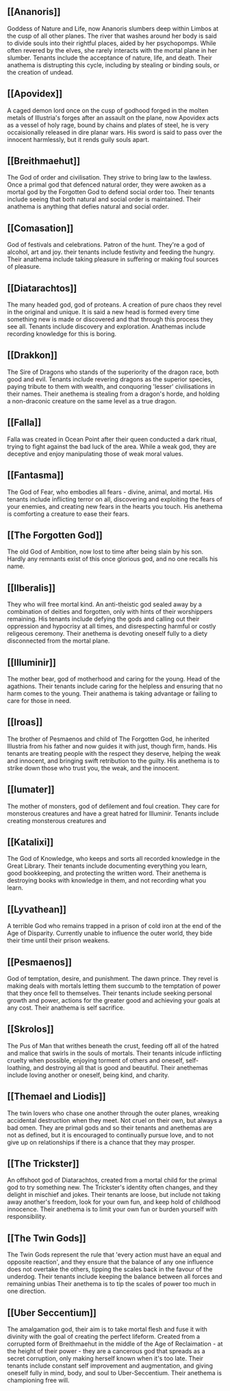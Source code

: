 ## [[Ananoris]]
Goddess of Nature and Life, now Ananoris slumbers deep within Limbos at the cusp of all other planes. The river that washes around her body is said to divide souls into their rightful places, aided by her psychopomps. While often revered by the elves, she rarely interacts with the mortal plane in her slumber. Tenants include the acceptance of nature, life, and death. Their anathema is distrupting this cycle, including by stealing or binding souls, or the creation of undead.
## [[Apovidex]]
A caged demon lord once on the cusp of godhood forged in the molten metals of Illustria's forges after an assault on the plane, now Apovidex acts as a vessel of holy rage, bound by chains and plates of steel, he is very occaisionally released in dire planar wars. His sword is said to pass over the innocent harmlessly, but it rends guily souls apart. 
## [[Breithmaehut]]
The God of order and civilisation. They strive to bring law to the lawless. Once a primal god that defenced natural order, they were awoken as a mortal god by the Forgotten God to defend social order too. Their tenants include seeing that both natural and social order is maintained. Their anathema is anything that defies natural and social order.

## [[Comasation]]
God of festivals and celebrations. Patron of the hunt. They're a god of alcohol, art and joy. their tenants include festivity and feeding the hungry. Their anathema include taking pleasure in suffering or making foul sources of pleasure.

## [[Diatarachtos]]
The many headed god, god of proteans. A creation of pure chaos they revel in the original and unique. It is said a new head is formed every time something new is made or discovered and that through this process they see all. Tenants include discovery and exploration. Anathemas include recording knowledge for this is boring. 

## [[Drakkon]]
The Sire of Dragons who stands of the superiority of the dragon race, both good and evil. Tenants include revering dragons as the superior species, paying tribute to them with wealth, and conquoring 'lesser' civilisations in their names. Their anethema is stealing from a dragon's horde, and holding a non-draconic creature on the same level as a true dragon.

## [[Falla]]
Falla was created in Ocean Point after their queen conducted a dark ritual, trying to fight against the bad luck of the area. While a weak god, they are deceptive and enjoy manipulating those of weak moral values. 

## [[Fantasma]]
The God of Fear, who embodies all fears - divine, animal, and mortal. His tenants include inflicting terror on all, discovering and exploiting the fears of your enemies, and creating new fears in the hearts you touch. His anethema is comforting a creature to ease their fears. 

## [[The Forgotten God]]
The old God of Ambition, now lost to time after being slain by his son. Hardly any remnants exist of this once glorious god, and no one recalls his name. 

## [[Ilberalis]]
They who will free mortal kind. An anti-theistic god sealed away by a combination of deities and forgotten, only with hints of their worshippers remaining. His tenants include defying the gods and calling out their oppression and hypocrisy at all times, and disrespecting harmful or costly religeous ceremony. Their anethema is devoting oneself fully to a diety disconnected from the mortal plane.

## [[Illuminir]]
The mother bear, god of motherhood and caring for the young. Head of the agathions. Their tenants include caring for the helpless and ensuring that no harm comes to the young. Their anathema is taking advantage or failing to care for those in need.

## [[Iroas]]
The brother of Pesmaenos and child of The Forgotten God, he inherited Illustria from his father and now guides it with just, though firm, hands. His tenants are treating people with the respect they deserve, helping the weak and innocent, and bringing swift retribution to the guilty. His anethema is to strike down those who trust you, the weak, and the innocent. 
## [[Iumater]]
The mother of monsters, god of defilement and foul creation. They care for monsterous creatures and have a great hatred for Illuminir. Tenants include creating monsterous creatures and 

## [[Katalixi]]
The God of Knowledge, who keeps and sorts all recorded knowledge in the Great Library. Their tenants include documenting everything you learn, good bookkeeping, and protecting the written word. Their anethema is destroying books with knowledge in them, and not recording what you learn.

## [[Lyvathean]]
A terrible God who remains trapped in a prison of cold iron at the end of the Age of Disparity. Currently unable to influence the outer world, they bide their time until their prison weakens. 

## [[Pesmaenos]]
God of temptation, desire, and punishment. The dawn prince. They revel is making deals with mortals letting them succumb to the temptation of power that they once fell to themselves. Their tenants include seeking personal growth and power, actions for the greater good and achieving your goals at any cost. Their anathema is self sacrifice.

## [[Skrolos]]
The Pus of Man that writhes beneath the crust, feeding off all of the hatred and malice that swirls in the souls of mortals. Their tenants inlcude inflicting cruelty when possible, enjoying torment of others and oneself, self-loathing, and destroying all that is good and beautiful. Their anethemas include loving another or oneself, being kind, and charity. 

## [[Themael and Liodis]]
The twin lovers who chase one another through the outer planes, wreaking accidental destruction when they meet. Not cruel on their own, but always a bad omen. They are primal gods and so their tenants and anethemas are not as defined, but it is encouraged to continually pursue love, and to not give up on relationships if there is a chance that they may prosper.

## [[The Trickster]]
An offshoot god of Diatarachtos, created from a mortal child for the primal god to try something new. The Trickster's identity often changes, and they delight in mischief and jokes. Their tenants are loose, but include not taking away another's freedom, look for your own fun, and keep hold of childhood innocence. Their anethema is to limit your own fun or burden yourself with responsibility. 

## [[The Twin Gods]]
The Twin Gods represent the rule that 'every action must have an equal and opposite reaction', and they ensure that the balance of any one influence does not overtake the others, tipping the scales back in the favour of the underdog. Their tenants include keeping the balance between all forces and remaining unbias Their anethema is to tip the scales of power too much in one direction.

## [[Uber Seccentium]]
The amalgamation god, their aim is to take mortal flesh and fuse it with divinity with the goal of creating the perfect lifeform. Created from a corrupted form of Breithmaehut in the middle of the Age of Reclaimation - at the height of their power - they are a cancerous god that spreads as a secret corruption, only making herself known when it's too late. Their tenants include constant self improvement and augmentation, and giving oneself fully in mind, body, and soul to Uber-Seccentium. Their anethema is championing free will.
